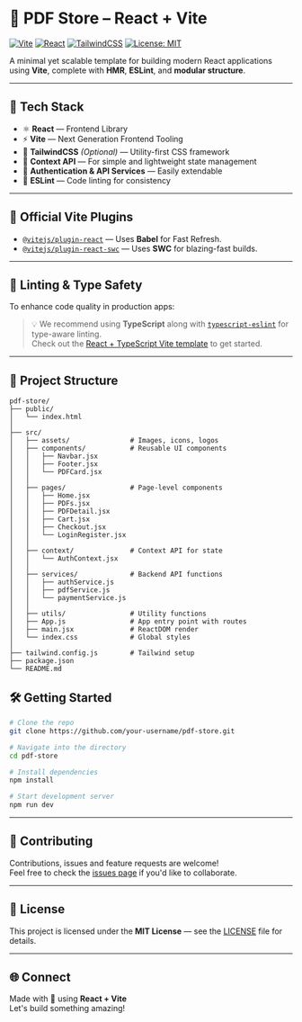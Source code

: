 
# 📄 PDF Store – React + Vite

[![Vite](https://img.shields.io/badge/Built%20With-Vite-646CFF?logo=vite&logoColor=white)](https://vitejs.dev/)
[![React](https://img.shields.io/badge/Powered%20By-React-61DAFB?logo=react&logoColor=black)](https://reactjs.org/)
[![TailwindCSS](https://img.shields.io/badge/Styled%20With-TailwindCSS-38B2AC?logo=tailwindcss&logoColor=white)](https://tailwindcss.com/)
[![License: MIT](https://img.shields.io/badge/License-MIT-green.svg)](LICENSE)

A minimal yet scalable template for building modern React applications using **Vite**, complete with **HMR**, **ESLint**, and **modular structure**.

---

## 🚀 Tech Stack

- ⚛️ **React** — Frontend Library  
- ⚡ **Vite** — Next Generation Frontend Tooling  
- 💨 **TailwindCSS** *(Optional)* — Utility-first CSS framework  
- 🧠 **Context API** — For simple and lightweight state management  
- 🔐 **Authentication & API Services** — Easily extendable  
- 🧹 **ESLint** — Code linting for consistency  

---

## 🔧 Official Vite Plugins

- [`@vitejs/plugin-react`](https://github.com/vitejs/vite-plugin-react) — Uses **Babel** for Fast Refresh.
- [`@vitejs/plugin-react-swc`](https://github.com/vitejs/vite-plugin-react-swc) — Uses **SWC** for blazing-fast builds.

---

## 🧪 Linting & Type Safety

To enhance code quality in production apps:

> 💡 We recommend using **TypeScript** along with [`typescript-eslint`](https://typescript-eslint.io) for type-aware linting.  
> Check out the [React + TypeScript Vite template](https://github.com/vitejs/vite/tree/main/packages/create-vite/template-react-ts) to get started.

---

## 📁 Project Structure

```
pdf-store/
├── public/
│   └── index.html
│
├── src/
│   ├── assets/               # Images, icons, logos
│   ├── components/           # Reusable UI components
│   │   ├── Navbar.jsx
│   │   ├── Footer.jsx
│   │   └── PDFCard.jsx
│   │
│   ├── pages/                # Page-level components
│   │   ├── Home.jsx
│   │   ├── PDFs.jsx
│   │   ├── PDFDetail.jsx
│   │   ├── Cart.jsx
│   │   ├── Checkout.jsx
│   │   └── LoginRegister.jsx
│   │
│   ├── context/              # Context API for state
│   │   └── AuthContext.jsx
│   │
│   ├── services/             # Backend API functions
│   │   ├── authService.js
│   │   ├── pdfService.js
│   │   └── paymentService.js
│   │
│   ├── utils/                # Utility functions
│   ├── App.js                # App entry point with routes
│   ├── main.jsx              # ReactDOM render
│   └── index.css             # Global styles
│
├── tailwind.config.js        # Tailwind setup
├── package.json
└── README.md
```

## 🛠️ Getting Started

```bash
# Clone the repo
git clone https://github.com/your-username/pdf-store.git

# Navigate into the directory
cd pdf-store

# Install dependencies
npm install

# Start development server
npm run dev
```

---

## 🤝 Contributing

Contributions, issues and feature requests are welcome!  
Feel free to check the [issues page](https://github.com/your-username/pdf-store/issues) if you'd like to collaborate.

---

## 📜 License

This project is licensed under the **MIT License** — see the [LICENSE](./LICENSE) file for details.

---

## 🌐 Connect

Made with 💙 using **React + Vite**  
Let's build something amazing!

